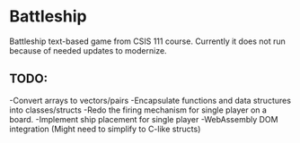 # Battleship

Battleship text-based game from CSIS 111 course.
Currently it does not run because of needed updates to modernize.

## TODO:
-Convert arrays to vectors/pairs
-Encapsulate functions and data structures into classes/structs
-Redo the firing mechanism for single player on a board.
-Implement ship placement for single player
-WebAssembly DOM integration (Might need to simplify to C-like structs)
